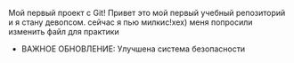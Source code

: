 Мой первый проект с Git!
Привет это мой первый учебный репозиторий и я стану девопсом. сейчас я пью милкис!хех)
меня попросили изменить файл для практики
- ВАЖНОЕ ОБНОВЛЕНИЕ: Улучшена система безопасности
